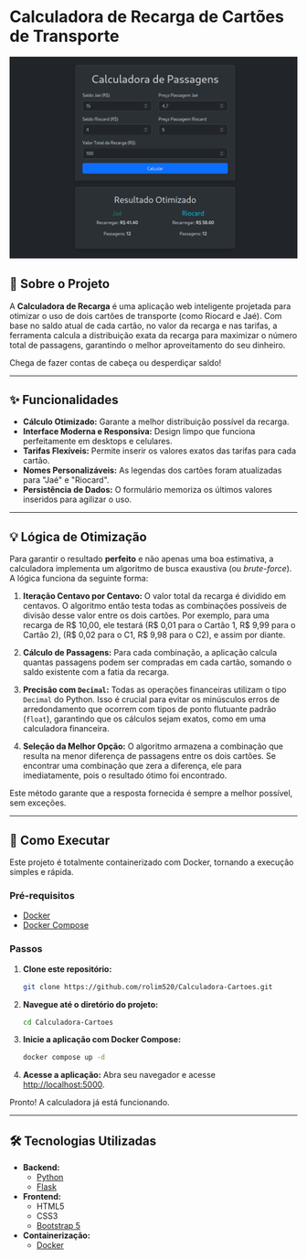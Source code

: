 # Calculadora de Recarga de Cartões de Transporte

![Project Banner](./image.png)

## 🎯 Sobre o Projeto

A **Calculadora de Recarga** é uma aplicação web inteligente projetada para otimizar o uso de dois cartões de transporte (como Riocard e Jaé). Com base no saldo atual de cada cartão, no valor da recarga e nas tarifas, a ferramenta calcula a distribuição exata da recarga para maximizar o número total de passagens, garantindo o melhor aproveitamento do seu dinheiro.

Chega de fazer contas de cabeça ou desperdiçar saldo!

---

## ✨ Funcionalidades

-   **Cálculo Otimizado:** Garante a melhor distribuição possível da recarga.
-   **Interface Moderna e Responsiva:** Design limpo que funciona perfeitamente em desktops e celulares.
-   **Tarifas Flexíveis:** Permite inserir os valores exatos das tarifas para cada cartão.
-   **Nomes Personalizáveis:** As legendas dos cartões foram atualizadas para "Jaé" e "Riocard".
-   **Persistência de Dados:** O formulário memoriza os últimos valores inseridos para agilizar o uso.

---

## 💡 Lógica de Otimização

Para garantir o resultado **perfeito** e não apenas uma boa estimativa, a calculadora implementa um algoritmo de busca exaustiva (ou *brute-force*). A lógica funciona da seguinte forma:

1.  **Iteração Centavo por Centavo:** O valor total da recarga é dividido em centavos. O algoritmo então testa todas as combinações possíveis de divisão desse valor entre os dois cartões. Por exemplo, para uma recarga de R$ 10,00, ele testará (R$ 0,01 para o Cartão 1, R$ 9,99 para o Cartão 2), (R$ 0,02 para o C1, R$ 9,98 para o C2), e assim por diante.

2.  **Cálculo de Passagens:** Para cada combinação, a aplicação calcula quantas passagens podem ser compradas em cada cartão, somando o saldo existente com a fatia da recarga.

3.  **Precisão com `Decimal`:** Todas as operações financeiras utilizam o tipo `Decimal` do Python. Isso é crucial para evitar os minúsculos erros de arredondamento que ocorrem com tipos de ponto flutuante padrão (`float`), garantindo que os cálculos sejam exatos, como em uma calculadora financeira.

4.  **Seleção da Melhor Opção:** O algoritmo armazena a combinação que resulta na menor diferença de passagens entre os dois cartões. Se encontrar uma combinação que zera a diferença, ele para imediatamente, pois o resultado ótimo foi encontrado.

Este método garante que a resposta fornecida é sempre a melhor possível, sem exceções.

---

## 🚀 Como Executar

Este projeto é totalmente containerizado com Docker, tornando a execução simples e rápida.

### Pré-requisitos

-   [Docker](https://www.docker.com/get-started)
-   [Docker Compose](https://docs.docker.com/compose/install/)

### Passos

1.  **Clone este repositório:**
    ```bash
    git clone https://github.com/rolim520/Calculadora-Cartoes.git
    ```

2.  **Navegue até o diretório do projeto:**
    ```bash
    cd Calculadora-Cartoes
    ```

3.  **Inicie a aplicação com Docker Compose:**
    ```bash
    docker compose up -d
    ```

4.  **Acesse a aplicação:**
    Abra seu navegador e acesse [http://localhost:5000](http://localhost:5000).

Pronto! A calculadora já está funcionando.

---

## 🛠️ Tecnologias Utilizadas

-   **Backend:**
    -   [Python](https://www.python.org/)
    -   [Flask](https://flask.palletsprojects.com/)
-   **Frontend:**
    -   HTML5
    -   CSS3
    -   [Bootstrap 5](https://getbootstrap.com/)
-   **Containerização:**
    -   [Docker](https://www.docker.com/)

